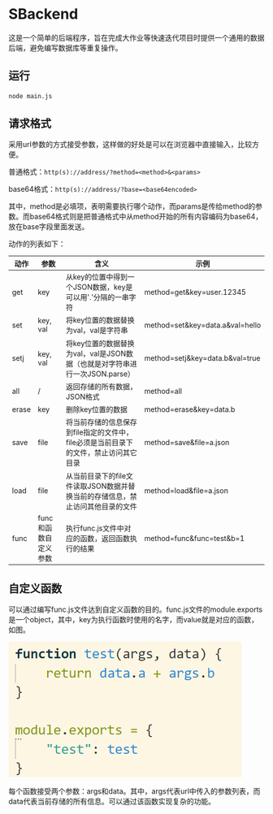 # SBackend

这是一个简单的后端程序，旨在完成大作业等快速迭代项目时提供一个通用的数据后端，避免编写数据库等重复操作。

## 运行

```bash
node main.js
```

## 请求格式

采用url参数的方式接受参数，这样做的好处是可以在浏览器中直接输入，比较方便。

普通格式：`http(s)://address/?method=<method>&<params>`

base64格式：`http(s)://address/?base=<base64encoded>`

其中，method是必填项，表明需要执行哪个动作，而params是传给method的参数。而base64格式则是把普通格式中从method开始的所有内容编码为base64，放在base字段里面发送。

动作的列表如下：


| 动作 | 参数 | 含义 | 示例 |
| - | - | - | - |
| get | key | 从key的位置中得到一个JSON数据，key是可以用'.'分隔的一串字符 | method=get&key=user.12345 |
| set | key, val | 将key位置的数据替换为val，val是字符串 | method=set&key=data.a&val=hello |
| setj | key, val | 将key位置的数据替换为val，val是JSON数据（也就是对字符串进行一次JSON.parse） | method=setj&key=data.b&val=true |
| all | / | 返回存储的所有数据，JSON格式 | method=all |
| erase | key | 删除key位置的数据 | method=erase&key=data.b |
| save | file | 将当前存储的信息保存到file指定的文件中，file必须是当前目录下的文件，禁止访问其它目录 | method=save&file=a.json |
| load | file | 从当前目录下的file文件读取JSON数据并替换当前的存储信息，禁止访问其他目录的文件 | method=load&file=a.json |
| func | func 和函数自定义参数 | 执行func.js文件中对应的函数，返回函数执行的结果 | method=func&func=test&b=1 |

## 自定义函数

可以通过编写func.js文件达到自定义函数的目的。func.js文件的module.exports是一个object，其中，key为执行函数时使用的名字，而value就是对应的函数，如图。

![](image/README/1620313364254.png)

每个函数接受两个参数：args和data。其中，args代表url中传入的参数列表，而data代表当前存储的所有信息。可以通过该函数实现复杂的功能。
